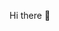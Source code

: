 Hi there 👋

<!--
**Jossylamine/jossylamine** is a ✨ _special_ ✨ repository because its `README.md` (this file) appears on your GitHub profile.

Here are some ideas to get you started:

- 🔭 I’m currently working on building my technical skill in Data Analysis.
- 🌱 I’m currently learning Data Analysis in the NG30Days of learning.
- 👯 I’m looking to collaborate on everything Data Analysis.
- 🤔 I’m looking for help with breaking technical concepts.
- 💬 Ask me about my learning journey.
- 📫 How to reach me: https://twitter.com/Kjb36756114?t=QGkjatoyzDwc88-x9YD6Ng&s=08
- 😄 Pronouns: He/Him/His.
- ⚡ Fun fact: I love trying something new.
-->
